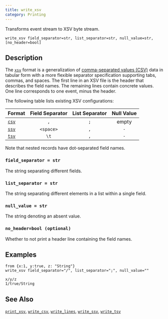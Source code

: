```yaml
---
title: write_xsv
category: Printing
---
```


Transforms event stream to XSV byte stream.

```tql
write_xsv field_separator=str, list_separator=str, null_value=str, [no_header=bool]
```

## Description

The [`xsv`][xsv] format is a generalization of [comma-separated values (CSV)][csv] data
in tabular form with a more flexible separator specification supporting tabs,
commas, and spaces. The first line in an XSV file is the header that describes
the field names. The remaining lines contain concrete values. One line
corresponds to one event, minus the header.

The following table lists existing XSV configurations:

|Format               |Field Separator|List Separator|Null Value|
|---------------------|:-------------:|:------------:|:--------:|
|[`csv`](/reference/operators/write_csv)   |`,`            |`;`           | empty    |
|[`ssv`](/reference/operators/write_ssv)   |`<space>`      |`,`           |`-`       |
|[`tsv`](/reference/operators/write_tsv)   |`\t`           |`,`           |`-`       |

[csv]: https://en.wikipedia.org/wiki/Comma-separated_values
[xsv]: https://en.wikipedia.org/wiki/Delimiter-separated_values

Note that nested records have dot-separated field names.

### `field_separator = str`

The string separating different fields.

### `list_separator = str`

The string separating different elements in a list within a single field.

### `null_value = str`

The string denoting an absent value.

### `no_header=bool (optional)`

Whether to not print a header line containing the field names.

## Examples

```tql
from {x:1, y:true, z: "String"}
write_xsv field_separator="/", list_separator=";", null_value=""
```
```
x/y/z
1/true/String
```

## See Also

[`print_xsv`](/reference/functions/print_xsv),
[`write_csv`](/reference/operators/write_csv),
[`write_lines`](/reference/operators/write_lines),
[`write_ssv`](/reference/operators/write_ssv),
[`write_tsv`](/reference/operators/write_tsv)
